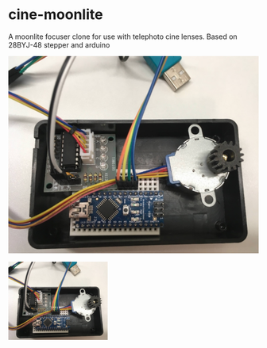 # cine-moonlite

A moonlite focuser clone for use with telephoto cine lenses. Based on 28BYJ-48 stepper and arduino

![parts](/resources/parts.png)

<img src="/resources/parts.png" alt="parts" width="200"/>
